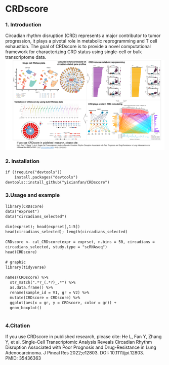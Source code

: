 # CRDscore

### 1. Introduction
Circadian rhythm disruption (CRD) represents a major contributor to tumor progression, it plays 
a pivotal role in metabolic reprogramming and T cell exhaustion. 
The goal of CRDscore is to provide a novel computational framework for characterizing CRD status 
using single-cell or bulk transcriptome data. 
![CRDscore logo](./man/graphic_abstract.png)

### 2. Installation
```{r}
if (!require("devtools")) 
    install.packages("devtools")
devtools::install_github("yixianfan/CRDscore")
```

### 3.Usage and example
```{r}
library(CRDscore)
data("exprset")
data("circadians_selected")

dim(exprset); head(exprset[,1:5])
head(circadians_selected); length(circadians_selected)

CRDscore <- cal_CRDscore(expr = exprset, n.bins = 50, circadians = circadians_selected, study.type = "scRNAseq")
head(CRDscore)

# graphic
library(tidyverse)

names(CRDscore) %>% 
  str_match(".*?_(.*?)_.*") %>% 
  as.data.frame() %>%
  rename(sample_id = V1, gr = V2) %>% 
  mutate(CRDscore = CRDscore) %>% 
  ggplot(aes(x = gr, y = CRDscore, color = gr)) +
  geom_boxplot()
 
```
### 4.Citation
If you use CRDscore in published research, please cite:
He L, Fan Y, Zhang Y, et al. Single-Cell Transcriptomic Analysis Reveals Circadian Rhythm Disruption Associated with Poor Prognosis and Drug-Resistance in Lung Adenocarcinoma.  J Pineal Res 2022;e12803. DOI: 10.1111/jpi.12803. PMID: 35436363
